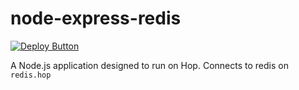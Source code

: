 # node-express-redis

[![Deploy Button](https://cdn.hop.io/deploy-button.svg)](https://console.hop.io/deploy-button)

A Node.js application designed to run on Hop. Connects to redis on `redis.hop`
